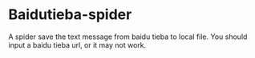 # Baidutieba-spider
A spider save the text message from baidu tieba to local file.
You should input a baidu tieba url, or it may not work.
